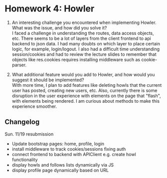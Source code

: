 # Homework 4: Howler

1. An interesting challenge you encountered when implementing Howler. What was the issue, and how did you solve it?  
I faced a challenge in understanding the routes, data access objects, etc. There seems to be a lot of layers from the client frontend to api backend to json data. I had many doubts on which layer to place certain logic, for example, login/logout. I also had a difficult time understanding session/cookies and had to review the lecture slides to remember that objects like res.cookies requires installing middleware such as cookie-parser.

2. What additional feature would you add to Howler, and how would you suggest it should be implemented?  
With more time, I plan to add features like deleting howls that the current user has posted, creating new users, etc. Also, currently there is some disruption in the user experience with elements on the page that "flash", with elements being rendered. I am curious about methods to make this experience smoother.


## Changelog

Sun. 11/19 resubmission

- Update bootstrap pages: home, profile, login
- install middleware to track cookies/sessions fixing auth
- connect frontend to backend with APIClient e.g. create howl functionality
- display howls and follows lists dynamically via JS
- display profile page dynamically based on URL

